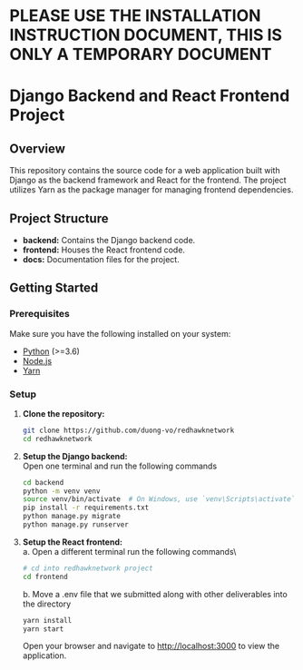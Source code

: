 # PLEASE USE THE INSTALLATION INSTRUCTION DOCUMENT, THIS IS ONLY A TEMPORARY DOCUMENT

# Django Backend and React Frontend Project

## Overview
This repository contains the source code for a web application built with Django as the backend framework and React for the frontend. The project utilizes Yarn as the package manager for managing frontend dependencies.

## Project Structure
- **backend:** Contains the Django backend code.
- **frontend:** Houses the React frontend code.
- **docs:** Documentation files for the project.

## Getting Started

### Prerequisites
Make sure you have the following installed on your system:
- [Python](https://www.python.org/downloads/release/python-3100/) (>=3.6)
- [Node.js](https://nodejs.org/en/download/)
- [Yarn](https://classic.yarnpkg.com/lang/en/docs/install/#mac-stable)

### Setup
1. **Clone the repository:**
   ```bash
   git clone https://github.com/duong-vo/redhawknetwork
   cd redhawknetwork
   ```
2. **Setup the Django backend:**\
    Open one terminal and run the following commands
    ```bash
    cd backend
    python -m venv venv
    source venv/bin/activate  # On Windows, use `venv\Scripts\activate`
    pip install -r requirements.txt
    python manage.py migrate
    python manage.py runserver
    ```
3. **Setup the React frontend:**\
    a. Open a different terminal run the following commands\
      ```bash
      # cd into redhawknetwork project
      cd frontend
      ```
    b. Move a .env file that we submitted along with other deliverables into the directory
     
    ```bash
    yarn install
    yarn start
    ```
    Open your browser and navigate to [http://localhost:3000](http://localhost:3000) to view the application.
